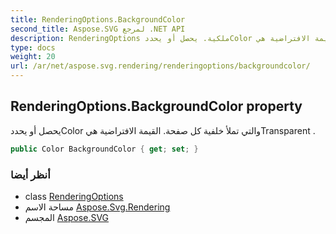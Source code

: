 ```yaml
---
title: RenderingOptions.BackgroundColor
second_title: Aspose.SVG لمرجع .NET API
description: RenderingOptions ملكية. يحصل أو يحددColor والتي تملأ خلفية كل صفحة. القيمة الافتراضية هيTransparent .
type: docs
weight: 20
url: /ar/net/aspose.svg.rendering/renderingoptions/backgroundcolor/
---
```

## RenderingOptions.BackgroundColor property

يحصل أو يحددColor والتي تملأ خلفية كل صفحة. القيمة الافتراضية هيTransparent .

```csharp
public Color BackgroundColor { get; set; }
```

### أنظر أيضا

* class [RenderingOptions](../)
* مساحة الاسم [Aspose.Svg.Rendering](../../renderingoptions/)
* المجسم [Aspose.SVG](../../../)


